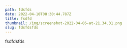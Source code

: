 ```yaml
---
path: fdsfds
date: 2022-04-10T08:30:44.787Z
title: fsdfd
thumbnail: /img/screenshot-2022-04-06-at-21.34.31.png
slug: fdsfdsfds
---
```

fsdfdsfds